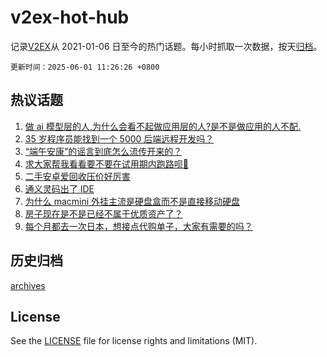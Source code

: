 # v2ex-hot-hub

 记录[V2EX](https://www.v2ex.com/)从 2021-01-06 日至今的热门话题。每小时抓取一次数据，按天[归档](archives)。

`更新时间：2025-06-01 11:26:26 +0800`

## 热议话题

1. [做 ai 模型层的人,为什么会看不起做应用层的人?是不是做应用的人不配.](https://www.v2ex.com/t/1135615)
1. [35 岁程序员能找到一个 5000 后端远程开发吗？](https://www.v2ex.com/t/1135648)
1. [“端午安康”的谣言到底怎么流传开来的？](https://www.v2ex.com/t/1135590)
1. [求大家帮我看看要不要在试用期内跑路呗🙇‍](https://www.v2ex.com/t/1135595)
1. [二手安卓爱回收压价好厉害](https://www.v2ex.com/t/1135591)
1. [通义灵码出了 IDE](https://www.v2ex.com/t/1135587)
1. [为什么 macmini 外挂主流是硬盘盒而不是直接移动硬盘](https://www.v2ex.com/t/1135592)
1. [房子现在是不是已经不属于优质资产了？](https://www.v2ex.com/t/1135635)
1. [每个月都去一次日本，想接点代购单子，大家有需要的吗？](https://www.v2ex.com/t/1135599)

## 历史归档

[archives](archives)

## License

See the [LICENSE](LICENSE) file for license rights and limitations (MIT).
